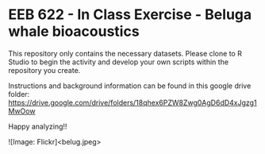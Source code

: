 # EEB 622 - In Class Exercise - Beluga whale bioacoustics

This repository only contains the necessary datasets. Please clone to R Studio to begin the activity and develop your own scripts within the repository you create.

Instructions and background information can be found in this google drive folder:
https://drive.google.com/drive/folders/18qhex6PZW8Zwg0AgD6dD4xJgzg1MwOow

Happy analyzing!!

![Image: Flickr]<belug.jpeg>
